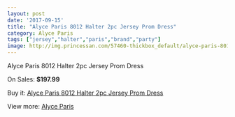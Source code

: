 ```yaml
---
layout: post
date: '2017-09-15'
title: "Alyce Paris 8012 Halter 2pc Jersey Prom Dress"
category: Alyce Paris
tags: ["jersey","halter","paris","brand","party"]
image: http://img.princessan.com/57460-thickbox_default/alyce-paris-8012-halter-2pc-jersey-prom-dress.jpg
---
```

Alyce Paris 8012 Halter 2pc Jersey Prom Dress

On Sales: **$197.99**
<a href="https://www.princessan.com/en/alyce-paris/25412-alyce-paris-8012-halter-2pc-jersey-prom-dress.html"><amp-img layout="responsive" width="600" height="600" src="//img.princessan.com/57460-thickbox_default/alyce-paris-8012-halter-2pc-jersey-prom-dress.jpg" alt="Alyce Paris 8012 Halter 2pc Jersey Prom Dress 0" /></a>

Buy it: [Alyce Paris 8012 Halter 2pc Jersey Prom Dress](https://www.princessan.com/en/alyce-paris/25412-alyce-paris-8012-halter-2pc-jersey-prom-dress.html "Alyce Paris 8012 Halter 2pc Jersey Prom Dress")

View more: [Alyce Paris](https://www.princessan.com/en/210-alyce-paris "Alyce Paris")